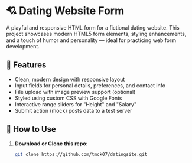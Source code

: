 # 💘 Dating Website Form

A playful and responsive HTML form for a fictional dating website. This project showcases modern HTML5 form elements, styling enhancements, and a touch of humor and personality — ideal for practicing web form development.

## 📄 Features

- Clean, modern design with responsive layout
- Input fields for personal details, preferences, and contact info
- File upload with image preview support (optional)
- Styled using custom CSS with Google Fonts
- Interactive range sliders for "Height" and "Salary"
- Submit action (mock) posts data to a test server

## 🚀 How to Use

1. **Download or Clone this repo:**
   ```bash
   git clone https://github.com/tmck07/datingsite.git
